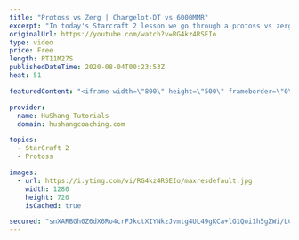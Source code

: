 ```yaml
---
title: "Protoss vs Zerg | Chargelot-DT vs 6000MMR"
excerpt: "In today's Starcraft 2 lesson we go through a protoss vs zerg game against a very strong grandmaster \"Ryu\" who is currently about 6000MMR on the north american server. I play a pretty unique 4 gate zealot-dt style which is very close to Zest's 4 gate adept build that is running rampant on the ladder."
originalUrl: https://youtube.com/watch?v=RG4kz4RSEIo
type: video
price: Free
length: PT11M27S
publishedDateTime: 2020-08-04T00:23:53Z
heat: 51

featuredContent: "<iframe width=\"800\" height=\"500\" frameborder=\"0\" src=\"https://www.youtube.com/embed/RG4kz4RSEIo\" allow=\"accelerometer; autoplay; encrypted-media; gyroscope; picture-in-picture\" allowfullscreen></iframe>"

provider:
  name: HuShang Tutorials
  domain: hushangcoaching.com

topics:
  - StarCraft 2
  - Protoss

images:
  - url: https://i.ytimg.com/vi/RG4kz4RSEIo/maxresdefault.jpg
    width: 1280
    height: 720
    isCached: true

secured: "snXARBGh0Z6dX6Ro4crFJkctXIYNkzJvmtg4UL49gKCa+lG1Qoi1h5gZWi/LCJhF2dxR4UDxS7qxiRLfwamKyehT40+E9tJIIh7HqWHvJyNhuKb5jCleh9iMLhdEEaljiDn/l/+NwZUCRjWyPKqG4YKbA/SkPoztFkld+fqDJRFg5SZSXNYVWZhiNkPtlhtXk4SsPFT2ixiQL/O+tHTtJoxY+9qcMD5TdsPXTf21vceEefpaD/etPEPPzmpncYHw/fxH1aL2DGWuWsdc4LcU1hySUijaOzbBiL28CTyYMlQLbiQH6OIKArHqZ4zyKol7J/+2Fga0vJDdWCZigy8ODsxKecbYMcskKyBh+g8uOy+iwfrcQXtn8cRWpDlO905D03Z6puxW9SNwulUDvNpu2921TuE/OUy38s4cT39lQ6A=;lDn5AZ2HaxPqpO/+ZJIjrA=="
---
```


